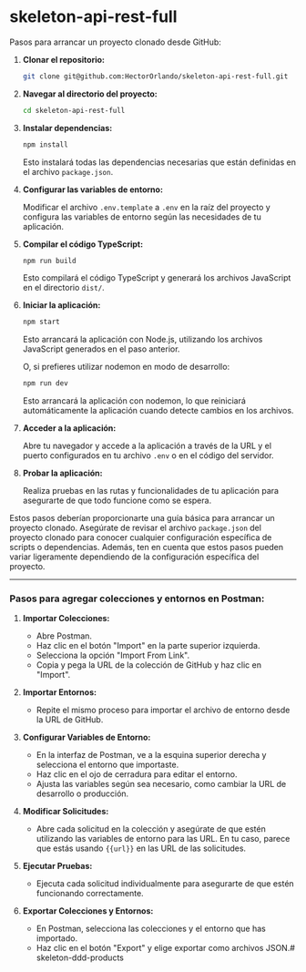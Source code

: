 # skeleton-api-rest-full


Pasos para arrancar un proyecto clonado desde GitHub:

1. **Clonar el repositorio:**

   ```bash
   git clone git@github.com:HectorOrlando/skeleton-api-rest-full.git
   ```

   

2. **Navegar al directorio del proyecto:**

   ```bash
   cd skeleton-api-rest-full
   ```

3. **Instalar dependencias:**

   ```bash
   npm install
   ```

   Esto instalará todas las dependencias necesarias que están definidas en el archivo `package.json`.

4. **Configurar las variables de entorno:**

   Modificar el archivo `.env.template` a `.env` en la raíz del proyecto y configura las variables de entorno según las necesidades de tu aplicación.

5. **Compilar el código TypeScript:**

   ```bash
   npm run build
   ```

   Esto compilará el código TypeScript y generará los archivos JavaScript en el directorio `dist/`.

6. **Iniciar la aplicación:**

   ```bash
   npm start
   ```

   Esto arrancará la aplicación con Node.js, utilizando los archivos JavaScript generados en el paso anterior.

   O, si prefieres utilizar nodemon en modo de desarrollo:

   ```bash
   npm run dev
   ```

   Esto arrancará la aplicación con nodemon, lo que reiniciará automáticamente la aplicación cuando detecte cambios en los archivos.

7. **Acceder a la aplicación:**

   Abre tu navegador y accede a la aplicación a través de la URL y el puerto configurados en tu archivo `.env` o en el código del servidor.

8. **Probar la aplicación:**

   Realiza pruebas en las rutas y funcionalidades de tu aplicación para asegurarte de que todo funcione como se espera.

Estos pasos deberían proporcionarte una guía básica para arrancar un proyecto clonado. Asegúrate de revisar el archivo `package.json` del proyecto clonado para conocer cualquier configuración específica de scripts o dependencias. Además, ten en cuenta que estos pasos pueden variar ligeramente dependiendo de la configuración específica del proyecto.



---


### Pasos para agregar colecciones y entornos en Postman:

1. **Importar Colecciones:**
   - Abre Postman.
   - Haz clic en el botón "Import" en la parte superior izquierda.
   - Selecciona la opción "Import From Link".
   - Copia y pega la URL de la colección de GitHub y haz clic en "Import".

2. **Importar Entornos:**
   - Repite el mismo proceso para importar el archivo de entorno desde la URL de GitHub.

3. **Configurar Variables de Entorno:**
   - En la interfaz de Postman, ve a la esquina superior derecha y selecciona el entorno que importaste.
   - Haz clic en el ojo de cerradura para editar el entorno.
   - Ajusta las variables según sea necesario, como cambiar la URL de desarrollo o producción.

4. **Modificar Solicitudes:**
   - Abre cada solicitud en la colección y asegúrate de que estén utilizando las variables de entorno para las URL. En tu caso, parece que estás usando `{{url}}` en las URL de las solicitudes.

5. **Ejecutar Pruebas:**
   - Ejecuta cada solicitud individualmente para asegurarte de que estén funcionando correctamente.

6. **Exportar Colecciones y Entornos:**
   - En Postman, selecciona las colecciones y el entorno que has importado.
   - Haz clic en el botón "Export" y elige exportar como archivos JSON.#   s k e l e t o n - d d d - p r o d u c t s  
 